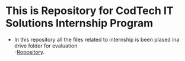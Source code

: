 # This is Repository for CodTech IT Solutions Internship Program
- In this repository all the files related to internship is been plased ina drive folder for evaluation  
-[Ropository](https://drive.google.com/drive/folders/1NpIq_-ZKE-QkvTLb8fhjnRQ5WesWh5Yx?usp=drive_link).
